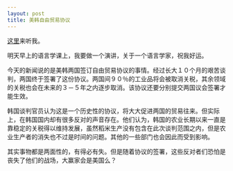 ```yaml
---
layout: post
title: 美韩自由贸易协议
---
```


[这里](http://www.francaisblog.com.cn/node/559)来听我。

明天早上的语言学课上，我要做一个演讲，关于一个语言学家，祝我好运。

今天的新闻说的是美韩两国签订自由贸易协议的事情。经过长大１０个月的艰苦谈判，两国终于签署了这份协议。两国间９０％的工业品将会被取消关税，其余领域的关税也会在未来的３－５年之内逐步取消。该协议还要分别提交两国议会签署才能生效。

韩国谈判官员认为这是一个历史性的协议，将大大促进两国的贸易往来。但实际上，在韩国国内却有很多反对的声音存在。他们认为，韩国的农业长期以来一直是靠稳定的关税得以维持发展，虽然稻米生产没有包含在此次谈判范围之内，但是农业生产者的消失也不过是时间的问题。其他的一些部门也会因此而受到影响。

其实事物都是两面性的，有得必有失。但是随着协议的签署，这些反对者们恐怕是丧失了他们的战场，大赢家会是美国么？
